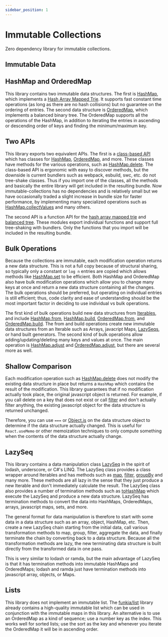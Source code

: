 ```yaml
---
sidebar_position: 1
---
```


# Immutable Collections

Zero dependency library for immutable collections.

## Immutable Data

## HashMap and OrderedMap

This library contains two immutable data structures. The first is
[HashMap](api/HashMap.mdx), which implements a [Hash Array Mapped
Trie](https://en.wikipedia.org/wiki/Hash_array_mapped_trie). It supports fast constant time
operations (as long as there are no hash collisions) but no guarantee on the
ordering of entries. The second data structure is [OrderedMap](api/OrderedMap.mdx),
which implements a balanced binary tree. The OrderedMap supports all the operations
of the HashMap, in addition to iterating the entries in ascending or descending order of keys and finding the
minimum/maximum key.

## Two APIs

This library exports two equivalent APIs. The first is a [class-based API](api/class_api.mdx) which has classes
for [HashMap](api/HashMap.mdx), [OrderedMap](api/OrderedMap.mdx), and more. These classes have methods for the various operations,
such as [HashMap.delete](api/HashMap.mdx#delete). The class-based API is ergonomic with easy to discover methods, but the downside
is current bundlers such as webpack, esbuild, swc, etc. do not tree-shake classes. Thus if you import
one of the classes, all the methods and basically the entire library will get included in the resulting bundle. Now immutable-collections
has no dependencies and is relatively small but we have occasionally traded a slight increase in bundle size for
faster performance, by implementing many specialized operations such as [HashMap.collectValues](api/HashMap.mdx#collectValues) and many others.

The second API is a function API for the [hash array mapped trie](api/hamt.mdx) and [balanced tree](api/tree.mdx).
These modules export individual functions and support full tree-shaking with bundlers. Only the functions that you import will be included
in the resulting bundle.

## Bulk Operations

Because the collections are immutable, each modification operation returns a new
data structure. This is not a full copy because of structural sharing, so
typically only a constant or `log n` entries are copied which allows methods like
[HashMap.set](api/HashMap.mdx#set) to be efficient. Both HashMap and OrderedMap
also have bulk modification operations which allow you to change many keys at once
and return a new data structure containing all the changes. The bulk operations should
be preferred, but operating on individual entries is still efficient; thus, code clarity
and ease of understanding should be the most important factor in deciding to use individual vs bulk operations.

The first kind of bulk operations build new data structures from
[Iterables](https://developer.mozilla.org/en-US/docs/Web/JavaScript/Reference/Iteration_protocols), and include
[HashMap.from](api/HashMap.mdx#from), [HashMap.build](api/HashMap.mdx#build), [OrderedMap.from](api/OrderedMap.mdx#from),
and [OrderedMap.build](api/OrderedMap.mdx#build). The from and build operations create new immutable data structures from an Iterable such as Arrays, javacript Maps, [LazySeqs](api/LazySeq.mdx), or hand built generators. The second kind of bulk operations allow adding/updating/deleting many keys and values
at once. The main operation is [HashMap.adjust](api/HashMap.mdx#adjust) and [OrderedMap.adjust](api/OrderedMap.mdx#adjust), but there are
several more as well.

## Shallow Comparison

Each modification operation such as [HashMap.delete](api/HashMap.mdx#delete)
does not modify the existing data structure in place but returns a `HashMap`
which contains the result of the modification. This library guarantees that if
no modification actually took place, the original javascript object is returned.
For example, if you call delete on a key that does not exist or call [filter](api/HashMap.mdx#filter) and don't actually filter anything, the existing
javascript object for the data structure is returned unchanged.

Therefore, you can use `===` or [Object.is](https://developer.mozilla.org/en-US/docs/Web/JavaScript/Reference/Global_Objects/Object/is) on the data structure
object to determine if the data structure actually changed. This is useful
for `React.useMemo` or other memoization techniques to only compute something when
the contents of the data structure actually change.

## LazySeq

This library contains a data manipulation class [LazySeq](api/LazySeq.mdx) in
the spirit of lodash, underscore, or C#'s LINQ. The LazySeq class provides a
class wrapper around Iterables and has methods such as
[map](api/LazySeq.mdx#map), [filter](api/LazySeq.mdx#filter),
[groupBy](api/LazySeq.mdx#groupBy) and many more. These methods are all lazy
in the sense that they just produce a new Iterable and don't immediately
calculate the result. The LazySeq class also provides a number of termination
methods such as [toHashMap](api/LazySeq.mdx#toHashMap) which execute the LazySeq
and produce a new data structure. LazySeq has termination methods to convert
the data into HashMaps, OrderedMaps, arrays, javascript maps, sets, and more.

The general format for data manipulation is therefore to start with some data in
a data structure such as an array, object, HashMap, etc. Then, create a new
LazySeq chain starting from the initial data, call various transformation
methods to map, group, filter, aggregate the data, and finally terminate the
chain by converting back to a data structure. Because all the transformation
methods are lazy, the new terminating data structure is built directly from the
transformed data in one pass.

This is very similar to lodash or ramda, but the main advantage of LazySeq is that
it has termination methods into immutable HashMaps and OrderedMaps; lodash and ramda just
have termination methods into javascript array, objects, or Maps.

## Lists

This library does not implement an immutable list. The [funkia/list](https://github.com/funkia/list) library
already contains a high-quality immutable list which can be used in conjunction with
the immutable maps in this library. An alternative is to use an OrderedMap as a kind
of sequence; use a number key as the index. This works well for sorted lists;
use the sort as the key and whenever you iterate the OrderedMap it will be in ascending
order.
